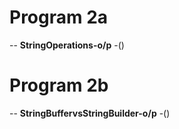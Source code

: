 # Program 2a
-- **StringOperations-o/p** -()
# Program 2b
-- **StringBuffervsStringBuilder-o/p** -()
